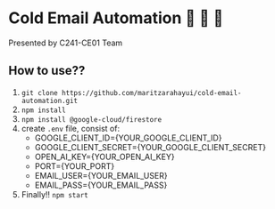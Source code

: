 # Cold Email Automation 🥶 💌 🥶
Presented by C241-CE01 Team

## How to use??
1. `git clone https://github.com/maritzarahayui/cold-email-automation.git`
2. `npm install`
3. `npm install @google-cloud/firestore`
4. create `.env` file, consist of:
     - GOOGLE_CLIENT_ID={YOUR_GOOGLE_CLIENT_ID}
     - GOOGLE_CLIENT_SECRET={YOUR_GOOGLE_CLIENT_SECRET}
     - OPEN_AI_KEY={YOUR_OPEN_AI_KEY}
     - PORT={YOUR_PORT}
     - EMAIL_USER={YOUR_EMAIL_USER}
     - EMAIL_PASS={YOUR_EMAIL_PASS}
5. Finally!! `npm start`
